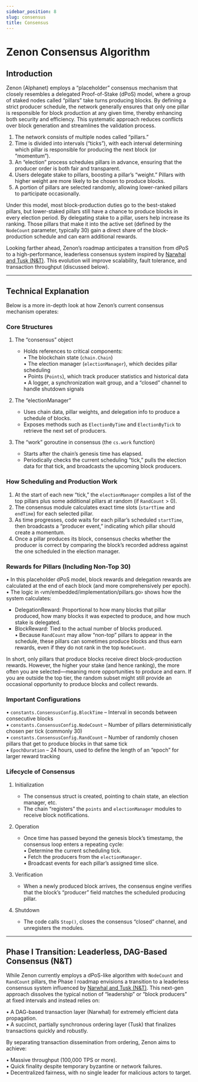 ```yaml
---
sidebar_position: 8
slug: consensus
title: Consensus
---
```


# Zenon Consensus Algorithm

## Introduction

Zenon (Alphanet) employs a “placeholder” consensus mechanism that closely resembles a delegated Proof-of-Stake (dPoS) model, where a group of staked nodes called “pillars” take turns producing blocks. By defining a strict producer schedule, the network generally ensures that only one pillar is responsible for block production at any given time, thereby enhancing both security and efficiency. This systematic approach reduces conflicts over block generation and streamlines the validation process.

1. The network consists of multiple nodes called “pillars.”  
2. Time is divided into intervals (“ticks”), with each interval determining which pillar is responsible for producing the next block (or “momentum”).  
3. An “election” process schedules pillars in advance, ensuring that the producer order is both fair and transparent.  
4. Users delegate stake to pillars, boosting a pillar’s “weight.” Pillars with higher weight are more likely to be chosen to produce blocks.  
5. A portion of pillars are selected randomly, allowing lower-ranked pillars to participate occasionally.

Under this model, most block-production duties go to the best-staked pillars, but lower-staked pillars still have a chance to produce blocks in every election period. By delegating stake to a pillar, users help increase its ranking. Those pillars that make it into the active set (defined by the `NodeCount` parameter, typically 30) gain a direct share of the block-production schedule and can earn additional rewards.

Looking farther ahead, Zenon’s roadmap anticipates a transition from dPoS to a high-performance, leaderless consensus system inspired by [Narwhal and Tusk (N&T)](https://arxiv.org/pdf/2105.11827). This evolution will improve scalability, fault tolerance, and transaction throughput (discussed below).

---

## Technical Explanation

Below is a more in-depth look at how Zenon’s current consensus mechanism operates:

### Core Structures

1. The “consensus” object  
   - Holds references to critical components:  
     • The blockchain state (`chain.Chain`)  
     • The election manager (`electionManager`), which decides pillar scheduling  
     • Points (`Points`), which track producer statistics and historical data  
     • A logger, a synchronization wait group, and a “closed” channel to handle shutdown signals  

2. The “electionManager”  
   - Uses chain data, pillar weights, and delegation info to produce a schedule of blocks.  
   - Exposes methods such as `ElectionByTime` and `ElectionByTick` to retrieve the next set of producers.

3. The “work” goroutine in consensus (the `cs.work` function)  
   - Starts after the chain’s genesis time has elapsed.  
   - Periodically checks the current scheduling “tick,” pulls the election data for that tick, and broadcasts the upcoming block producers.

### How Scheduling and Production Work

1. At the start of each new “tick,” the `electionManager` compiles a list of the top pillars plus some additional pillars at random (if `RandCount` > 0).  
2. The consensus module calculates exact time slots (`startTime` and `endTime`) for each selected pillar.  
3. As time progresses, code waits for each pillar’s scheduled `startTime`, then broadcasts a “producer event,” indicating which pillar should create a momentum.  
4. Once a pillar produces its block, consensus checks whether the producer is correct by comparing the block’s recorded address against the one scheduled in the election manager.

### Rewards for Pillars (Including Non-Top 30)

• In this placeholder dPoS model, block rewards and delegation rewards are calculated at the end of each block (and more comprehensively per epoch).  
• The logic in ‹vm/embedded/implementation/pillars.go› shows how the system calculates:  
  - DelegationReward: Proportional to how many blocks that pillar produced, how many blocks it was expected to produce, and how much stake is delegated.  
  - BlockReward: Tied to the actual number of blocks produced.  
• Because `RandCount` may allow “non-top” pillars to appear in the schedule, these pillars can sometimes produce blocks and thus earn rewards, even if they do not rank in the top `NodeCount`.

In short, only pillars that produce blocks receive direct block-production rewards. However, the higher your stake (and hence ranking), the more often you are selected—meaning more opportunities to produce and earn. If you are outside the top tier, the random subset might still provide an occasional opportunity to produce blocks and collect rewards.

### Important Configurations

• `constants.ConsensusConfig.BlockTime` – Interval in seconds between consecutive blocks  
• `constants.ConsensusConfig.NodeCount` – Number of pillars deterministically chosen per tick (commonly 30)  
• `constants.ConsensusConfig.RandCount` – Number of randomly chosen pillars that get to produce blocks in that same tick  
• `EpochDuration` – 24 hours, used to define the length of an “epoch” for larger reward tracking  

### Lifecycle of Consensus

1. Initialization  
   - The consensus struct is created, pointing to chain state, an election manager, etc.  
   - The chain “registers” the `points` and `electionManager` modules to receive block notifications.  

2. Operation  
   - Once time has passed beyond the genesis block’s timestamp, the consensus loop enters a repeating cycle:  
     • Determine the current scheduling tick.  
     • Fetch the producers from the `electionManager`.  
     • Broadcast events for each pillar’s assigned time slice.  

3. Verification  
   - When a newly produced block arrives, the consensus engine verifies that the block’s “producer” field matches the scheduled producing pillar.  

4. Shutdown  
   - The code calls `Stop()`, closes the consensus “closed” channel, and unregisters the modules.

---

## Phase I Transition: Leaderless, DAG-Based Consensus (N&T)

While Zenon currently employs a dPoS-like algorithm with `NodeCount` and `RandCount` pillars, the Phase I roadmap envisions a transition to a leaderless consensus system influenced by [Narwhal and Tusk (N&T)](https://arxiv.org/pdf/2105.11827). This next-gen approach dissolves the typical notion of “leadership” or “block producers” at fixed intervals and instead relies on:

• A DAG-based transaction layer (Narwhal) for extremely efficient data propagation.  
• A succinct, partially synchronous ordering layer (Tusk) that finalizes transactions quickly and robustly.

By separating transaction dissemination from ordering, Zenon aims to achieve:

• Massive throughput (100,000 TPS or more).  
• Quick finality despite temporary byzantine or network failures.  
• Decentralized fairness, with no single leader for malicious actors to target.
